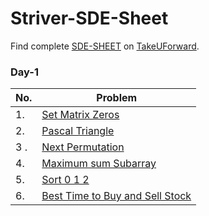 # Striver-SDE-Sheet

Find complete [SDE-SHEET](https://takeuforward.org/interviews/strivers-sde-sheet-top-coding-interview-problems/) on [TakeUForward](https://takeuforward.org/interviews/strivers-sde-sheet-top-coding-interview-problems/).

### Day-1

| No. | Problem                                                       |
| --- | ------------------------------------------------------------- |
| 1.  | [Set Matrix Zeros](DAY_1/1_setMatrixZeros.md)                 |
| 2.  | [Pascal Triangle](DAY_1/2_pascalTriangle.md)                  |
| 3 . | [Next Permutation](DAY_1/3_nextPermutation.md)                |
| 4.  | [Maximum sum Subarray](DAY_1/4_kadanesAlgorithm.md)           |
| 5.  | [Sort 0 1 2](DAY_1/5_sort012.md)                              |
| 6.  | [Best Time to Buy and Sell Stock](DAY_1/6_buyAndSellStock.md) |
